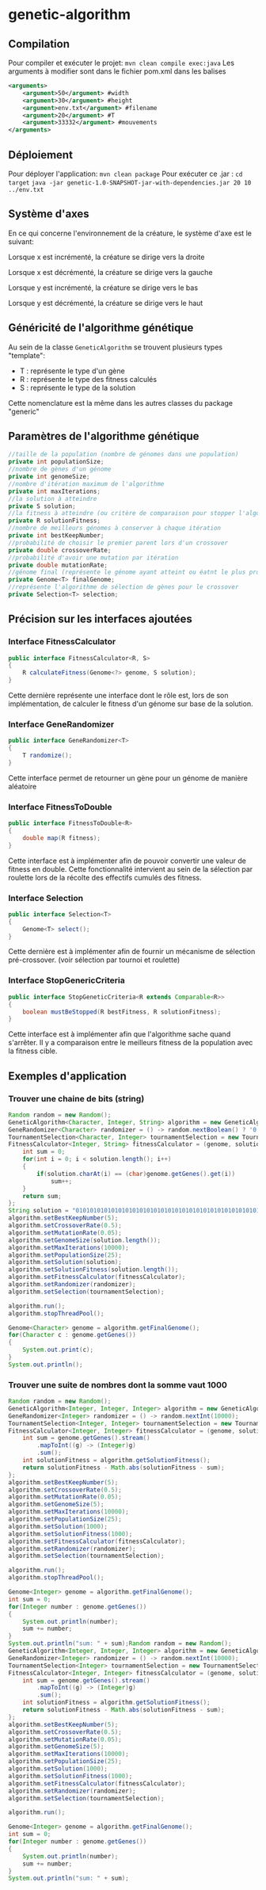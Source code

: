 # genetic-algorithm

## Compilation

Pour compiler et exécuter le projet: `mvn clean compile exec:java`
Les arguments à modifier sont dans le fichier pom.xml dans les balises <argument>

```xml
<arguments>
    <argument>50</argument> #width
    <argument>30</argument> #height
    <argument>env.txt</argument> #filename
    <argument>20</argument> #T
    <argument>33332</argument> #mouvements
</arguments>
```

## Déploiement
Pour déployer l'application: `mvn clean package`
Pour exécuter ce .jar : `cd target`
`java -jar genetic-1.0-SNAPSHOT-jar-with-dependencies.jar 20 10 ../env.txt`

## Système d'axes

En ce qui concerne l'environnement de la créature, le système d'axe est le suivant:

Lorsque x est incrémenté, la créature se dirige vers la droite

Lorsque x est décrémenté, la créature se dirige vers la gauche

Lorsque y est incrémenté, la créature se dirige vers le bas

Lorsque y est décrémenté, la créature se dirige vers le haut

## Généricité de l'algorithme génétique

Au sein de la classe `GeneticAlgorithm` se trouvent plusieurs types "template":

+ T : représente le type d'un gène
+ R : représente le type des fitness calculés
+ S : représente le type de la solution

Cette nomenclature est la même dans les autres classes du package "generic"

## Paramètres de l'algorithme génétique

```java
//taille de la population (nombre de génomes dans une population)
private int populationSize;
//nombre de gènes d'un génome
private int genomeSize;
//nombre d'itération maximum de l'algorithme
private int maxIterations;
//la solution à atteindre
private S solution;
//la fitness à atteindre (ou critère de comparaison pour stopper l'algorithme)
private R solutionFitness;
//nombre de meilleurs génomes à conserver à chaque itération
private int bestKeepNumber;
//probabilité de choisir le premier parent lors d'un crossover
private double crossoverRate;
//probabilité d'avoir une mutation par itération
private double mutationRate;
//génome final (représente le génome ayant atteint ou éatnt le plus proche de la solution)
private Genome<T> finalGenome;
//représente l'algorithme de sélection de gènes pour le crossover
private Selection<T> selection;
```

## Précision sur les interfaces ajoutées

### Interface FitnessCalculator

```java
public interface FitnessCalculator<R, S>
{
    R calculateFitness(Genome<?> genome, S solution);
}
```

Cette dernière représente une interface dont le rôle est, lors de son implémentation, de calculer le fitness d'un génome sur base de la solution.

### Interface GeneRandomizer

```java
public interface GeneRandomizer<T>
{
    T randomize();
}
```

Cette interface permet de retourner un gène pour un génome de manière aléatoire

### Interface FitnessToDouble

```java
public interface FitnessToDouble<R>
{
    double map(R fitness);
}
```

Cette interface est à implémenter afin de pouvoir convertir une valeur de fitness en double. Cette fonctionnalité intervient au sein de la sélection par roulette lors de la récolte des effectifs cumulés des fitness.

### Interface Selection

```java
public interface Selection<T>
{
    Genome<T> select();   
}
```

Cette dernière est à implémenter afin de fournir un mécanisme de sélection pré-crossover. (voir sélection par tournoi et roulette)

### Interface StopGenericCriteria

```java
public interface StopGeneticCriteria<R extends Comparable<R>>
{
    boolean mustBeStopped(R bestFitness, R solutionFitness);
}
```

Cette interface est à implémenter afin que l'algorithme sache quand s'arrêter. Il y a comparaison entre le meilleurs fitness de la population avec la fitness cible.

## Exemples d'application

### Trouver une chaine de bits (string)

```java
Random random = new Random();
GeneticAlgorithm<Character, Integer, String> algorithm = new GeneticAlgorithm<>();
GeneRandomizer<Character> randomizer = () -> random.nextBoolean() ? '0' : '1';
TournamentSelection<Character, Integer> tournamentSelection = new TournamentSelection<>(5, algorithm);
FitnessCalculator<Integer, String> fitnessCalculator = (genome, solution) -> {
    int sum = 0;
    for(int i = 0; i < solution.length(); i++)
    {
        if(solution.charAt(i) == (char)genome.getGenes().get(i))
            sum++;
    }
    return sum;
};
String solution = "0101010101010101010101010101010101010101010101010101010101010101";
algorithm.setBestKeepNumber(5);
algorithm.setCrossoverRate(0.5);
algorithm.setMutationRate(0.05);
algorithm.setGenomeSize(solution.length());
algorithm.setMaxIterations(10000);
algorithm.setPopulationSize(25);
algorithm.setSolution(solution);
algorithm.setSolutionFitness(solution.length());
algorithm.setFitnessCalculator(fitnessCalculator);
algorithm.setRandomizer(randomizer);
algorithm.setSelection(tournamentSelection);

algorithm.run();
algorithm.stopThreadPool();

Genome<Character> genome = algorithm.getFinalGenome();
for(Character c : genome.getGenes())
{
    System.out.print(c);
}
System.out.println();
```

### Trouver une suite de nombres dont la somme vaut 1000

```java
Random random = new Random();
GeneticAlgorithm<Integer, Integer, Integer> algorithm = new GeneticAlgorithm<>();
GeneRandomizer<Integer> randomizer = () -> random.nextInt(10000);
TournamentSelection<Integer, Integer> tournamentSelection = new TournamentSelection<>(5, algorithm);
FitnessCalculator<Integer, Integer> fitnessCalculator = (genome, solution) -> {
    int sum = genome.getGenes().stream()
        .mapToInt((g) -> (Integer)g)
        .sum();
    int solutionFitness = algorithm.getSolutionFitness();
    return solutionFitness - Math.abs(solutionFitness - sum);
};
algorithm.setBestKeepNumber(5);
algorithm.setCrossoverRate(0.5);
algorithm.setMutationRate(0.05);
algorithm.setGenomeSize(5);
algorithm.setMaxIterations(10000);
algorithm.setPopulationSize(25);
algorithm.setSolution(1000);
algorithm.setSolutionFitness(1000);
algorithm.setFitnessCalculator(fitnessCalculator);
algorithm.setRandomizer(randomizer);
algorithm.setSelection(tournamentSelection);

algorithm.run();
algorithm.stopThreadPool();

Genome<Integer> genome = algorithm.getFinalGenome();
int sum = 0;
for(Integer number : genome.getGenes())
{
    System.out.println(number);
    sum += number;
}
System.out.println("sum: " + sum);Random random = new Random();
GeneticAlgorithm<Integer, Integer, Integer> algorithm = new GeneticAlgorithm<>();
GeneRandomizer<Integer> randomizer = () -> random.nextInt(10000);
TournamentSelection<Integer> tournamentSelection = new TournamentSelection<>(5, algorithm);
FitnessCalculator<Integer, Integer> fitnessCalculator = (genome, solution) -> {
    int sum = genome.getGenes().stream()
        .mapToInt((g) -> (Integer)g)
        .sum();
    int solutionFitness = algorithm.getSolutionFitness();
    return solutionFitness - Math.abs(solutionFitness - sum);
};
algorithm.setBestKeepNumber(5);
algorithm.setCrossoverRate(0.5);
algorithm.setMutationRate(0.05);
algorithm.setGenomeSize(5);
algorithm.setMaxIterations(10000);
algorithm.setPopulationSize(25);
algorithm.setSolution(1000);
algorithm.setSolutionFitness(1000);
algorithm.setFitnessCalculator(fitnessCalculator);
algorithm.setRandomizer(randomizer);
algorithm.setSelection(tournamentSelection);

algorithm.run();

Genome<Integer> genome = algorithm.getFinalGenome();
int sum = 0;
for(Integer number : genome.getGenes())
{
    System.out.println(number);
    sum += number;
}
System.out.println("sum: " + sum);
```
